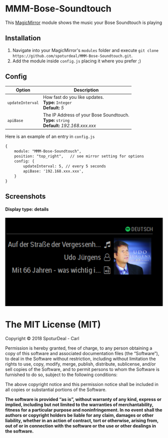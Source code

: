 # MMM-Bose-Soundtouch

This <a href="https://github.com/MichMich/MagicMirror">MagicMirror</a> module shows the music your Bose Soundtouch is playing


## Installation
1. Navigate into your MagicMirror's `modules` folder and execute `git clone https://github.com/spoturdeal/MMM-Bose-Soundtouch.git`.
2. Add the module inside `config.js` placing it where you prefer ;)


## Config


|Option|Description|
|---|---|
|`updateInterval`|How fast do you like updates.<br>**Type:** `Integer`<br>**Default:** <i>5</i>| seconds 
|`apiBase`|The IP Address of your Bose Soundtouch.<br>**Type:** `string`<br>**Default:** <i>192.168.xxx.xxx</i>|


Here is an example of an entry in `config.js`
```
{
	module: "MMM-Bose-Soundtouch",
	position: "top_right",   // see mirror setting for options
	config: {          
		updateInterval: 5, // every 5 seconds
		apiBase: '192.168.xxx.xxx',
	}
}
```

## Screenshots
#### Display type: details
![Screenshot of detail mode](/Soundtouch-preview.png?raw=true )


The MIT License (MIT)
=====================

Copyright © 2018 SpoturDeal - Carl 

Permission is hereby granted, free of charge, to any person
obtaining a copy of this software and associated documentation
files (the “Software”), to deal in the Software without
restriction, including without limitation the rights to use,
copy, modify, merge, publish, distribute, sublicense, and/or sell
copies of the Software, and to permit persons to whom the
Software is furnished to do so, subject to the following
conditions:

The above copyright notice and this permission notice shall be
included in all copies or substantial portions of the Software.

**The software is provided “as is”, without warranty of any kind, express or implied, including but not limited to the warranties of merchantability,
fitness for a particular purpose and noninfringement. In no event shall the authors or copyright holders be liable for any claim, damages or other liability,
whether in an action of contract, tort or otherwise, arising from, out of or in connection with the software or the use or other dealings in the software.**
